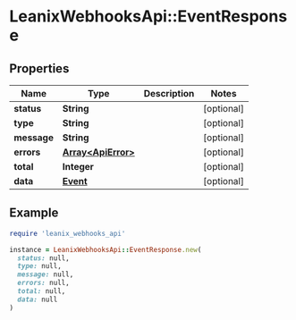 # LeanixWebhooksApi::EventResponse

## Properties

| Name | Type | Description | Notes |
| ---- | ---- | ----------- | ----- |
| **status** | **String** |  | [optional] |
| **type** | **String** |  | [optional] |
| **message** | **String** |  | [optional] |
| **errors** | [**Array&lt;ApiError&gt;**](ApiError.md) |  | [optional] |
| **total** | **Integer** |  | [optional] |
| **data** | [**Event**](Event.md) |  | [optional] |

## Example

```ruby
require 'leanix_webhooks_api'

instance = LeanixWebhooksApi::EventResponse.new(
  status: null,
  type: null,
  message: null,
  errors: null,
  total: null,
  data: null
)
```

